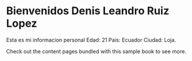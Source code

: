 # Bienvenidos Denis Leandro Ruiz Lopez

Esta es mi informacion personal
Edad: 21
Pais: Ecuador
Ciudad: Loja.

Check out the content pages bundled with this sample book to see more.

```{tableofcontents}
```
